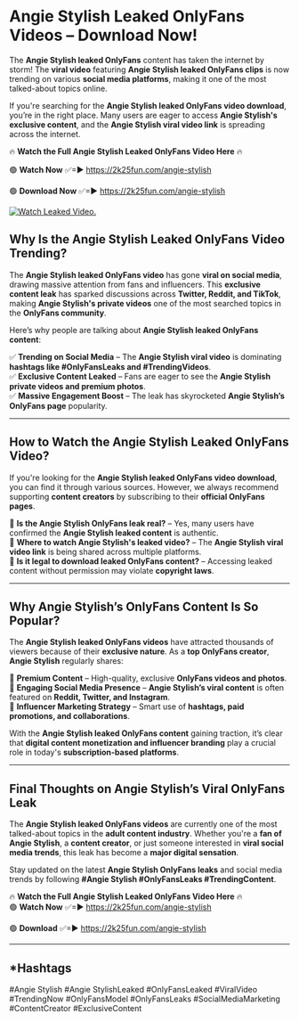 # Angie Stylish Leaked OnlyFans Videos – Download Now!

The **Angie Stylish leaked OnlyFans** content has taken the internet by storm! The **viral video** featuring **Angie Stylish leaked OnlyFans clips** is now trending on various **social media platforms**, making it one of the most talked-about topics online.  

If you're searching for the **Angie Stylish leaked OnlyFans video download**, you’re in the right place. Many users are eager to access **Angie Stylish's exclusive content**, and the **Angie Stylish viral video link** is spreading across the internet.  

🔥 **Watch the Full Angie Stylish Leaked OnlyFans Video Here** 🔥  

🟢 **Watch Now** ✅=► https://2k25fun.com/angie-stylish

🟢 **Download Now** ✅=► https://2k25fun.com/angie-stylish

[![Watch Leaked Video.](https://miro.medium.com/v2/resize:fit:828/format:webp/1*cilzJN44JGOrTw9NJCrNHA.gif "Watch Leaked Video")](https://2k25fun.com/angie-stylish)

## **Why Is the Angie Stylish Leaked OnlyFans Video Trending?**  

The **Angie Stylish leaked OnlyFans video** has gone **viral on social media**, drawing massive attention from fans and influencers. This **exclusive content leak** has sparked discussions across **Twitter, Reddit, and TikTok**, making **Angie Stylish's private videos** one of the most searched topics in the **OnlyFans community**.  

Here’s why people are talking about **Angie Stylish leaked OnlyFans content**:  

✅ **Trending on Social Media** – The **Angie Stylish viral video** is dominating **hashtags like #OnlyFansLeaks and #TrendingVideos**.  
✅ **Exclusive Content Leaked** – Fans are eager to see the **Angie Stylish private videos and premium photos**.  
✅ **Massive Engagement Boost** – The leak has skyrocketed **Angie Stylish’s OnlyFans page** popularity.  

---

## **How to Watch the Angie Stylish Leaked OnlyFans Video?**  

If you're looking for the **Angie Stylish leaked OnlyFans video download**, you can find it through various sources. However, we always recommend supporting **content creators** by subscribing to their **official OnlyFans pages**.  

🔹 **Is the Angie Stylish OnlyFans leak real?** – Yes, many users have confirmed the **Angie Stylish leaked content** is authentic.  
🔹 **Where to watch Angie Stylish's leaked video?** – The **Angie Stylish viral video link** is being shared across multiple platforms.  
🔹 **Is it legal to download leaked OnlyFans content?** – Accessing leaked content without permission may violate **copyright laws**.  

---

## **Why Angie Stylish’s OnlyFans Content Is So Popular?**  

The **Angie Stylish leaked OnlyFans videos** have attracted thousands of viewers because of their **exclusive nature**. As a **top OnlyFans creator**, **Angie Stylish** regularly shares:  

📌 **Premium Content** – High-quality, exclusive **OnlyFans videos and photos**.  
📌 **Engaging Social Media Presence** – **Angie Stylish’s viral content** is often featured on **Reddit, Twitter, and Instagram**.  
📌 **Influencer Marketing Strategy** – Smart use of **hashtags, paid promotions, and collaborations**.  

With the **Angie Stylish leaked OnlyFans content** gaining traction, it’s clear that **digital content monetization and influencer branding** play a crucial role in today's **subscription-based platforms**.  

---

## **Final Thoughts on Angie Stylish’s Viral OnlyFans Leak**  

The **Angie Stylish leaked OnlyFans videos** are currently one of the most talked-about topics in the **adult content industry**. Whether you're a **fan of Angie Stylish**, a **content creator**, or just someone interested in **viral social media trends**, this leak has become a **major digital sensation**.  

Stay updated on the latest **Angie Stylish OnlyFans leaks** and social media trends by following **#Angie Stylish #OnlyFansLeaks #TrendingContent**.  

🔥 **Watch the Full Angie Stylish Leaked OnlyFans Video Here** 🔥  
🟢 **Watch Now** ✅=► https://2k25fun.com/angie-stylish

🟢 **Download** ✅=► https://2k25fun.com/angie-stylish

---

## *Hashtags
#Angie Stylish #Angie StylishLeaked #OnlyFansLeaked #ViralVideo #TrendingNow #OnlyFansModel #OnlyFansLeaks #SocialMediaMarketing #ContentCreator #ExclusiveContent  